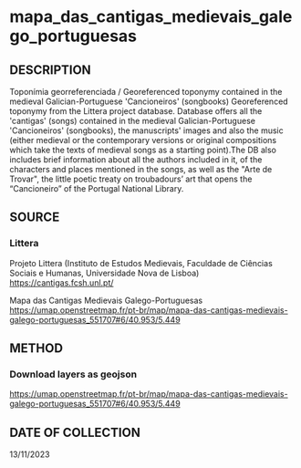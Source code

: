 # mapa_das_cantigas_medievais_galego_portuguesas


## DESCRIPTION
Toponímia georreferenciada / Georeferenced toponymy contained in the medieval Galician-Portuguese 'Cancioneiros' (songbooks)
Georeferenced toponymy from the Littera project database.
Database offers all the 'cantigas' (songs) contained in the medieval Galician-Portuguese 'Cancioneiros' (songbooks), the manuscripts' images and also the music (either medieval or the contemporary versions or original compositions which take the texts of medieval songs as a starting point).The DB also includes brief information about all the authors included in it, of the characters and places mentioned in the songs, as well as the "Arte de Trovar", the little poetic treaty on troubadours’ art that opens the “Cancioneiro” of the Portugal National Library.

## SOURCE 
### Littera
Projeto Littera (Instituto de Estudos Medievais, Faculdade de Ciências Sociais e Humanas, Universidade Nova de Lisboa)
https://cantigas.fcsh.unl.pt/

Mapa das Cantigas Medievais Galego-Portuguesas
https://umap.openstreetmap.fr/pt-br/map/mapa-das-cantigas-medievais-galego-portuguesas_551707#6/40.953/5.449

## METHOD
### Download layers as geojson
https://umap.openstreetmap.fr/pt-br/map/mapa-das-cantigas-medievais-galego-portuguesas_551707#6/40.953/5.449

## DATE OF COLLECTION
13/11/2023
